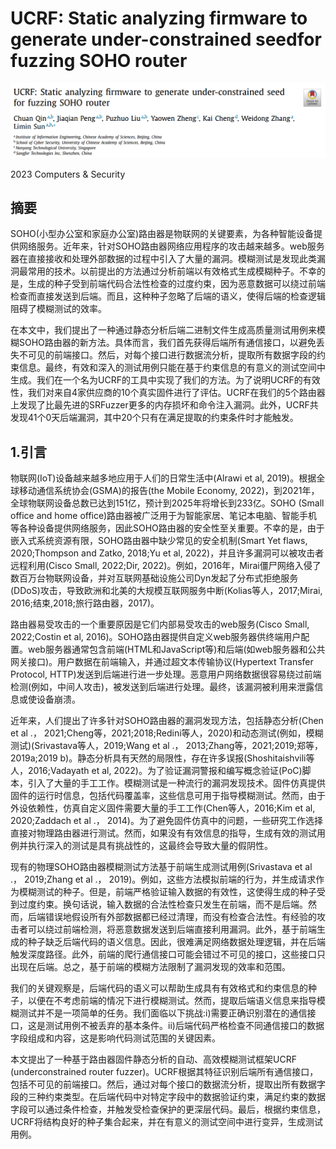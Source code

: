 # UCRF: Static analyzing firmware to generate under-constrained seedfor fuzzing SOHO router


![](images/Pasted%20image%2020231114110818.png)

2023 Computers & Security

## 摘要
SOHO(小型办公室和家庭办公室)路由器是物联网的关键要素，为各种智能设备提供网络服务。近年来，针对SOHO路由器网络应用程序的攻击越来越多。web服务器在直接接收和处理外部数据的过程中引入了大量的漏洞。模糊测试是发现此类漏洞最常用的技术。以前提出的方法通过分析前端以有效格式生成模糊种子。不幸的是，生成的种子受到前端代码合法性检查的过度约束，因为恶意数据可以绕过前端检查而直接发送到后端。而且，这种种子忽略了后端的语义，使得后端的检查逻辑阻碍了模糊测试的效率。

在本文中，我们提出了一种通过静态分析后端二进制文件生成高质量测试用例来模糊SOHO路由器的新方法。具体而言，我们首先获得后端所有通信接口，以避免丢失不可见的前端接口。然后，对每个接口进行数据流分析，提取所有数据字段的约束信息。最终，有效和深入的测试用例只能在基于约束信息的有意义的测试空间中生成。我们在一个名为UCRF的工具中实现了我们的方法。为了说明UCRF的有效性，我们对来自4家供应商的10个真实固件进行了评估。UCRF在我们的5个路由器上发现了比最先进的SRFuzzer更多的内存损坏和命令注入漏洞。此外，UCRF共发现41个0天后端漏洞，其中20个只有在满足提取的约束条件时才能触发。

## 1.引言
物联网(IoT)设备越来越多地应用于人们的日常生活中(Alrawi et al, 2019)。根据全球移动通信系统协会(GSMA)的报告(the Mobile Economy, 2022)，到2021年，全球物联网设备总数已达到151亿，预计到2025年将增长到233亿。SOHO (Small office and home office)路由器被广泛用于为智能家居、笔记本电脑、智能手机等各种设备提供网络服务，因此SOHO路由器的安全性至关重要。不幸的是，由于嵌入式系统资源有限，SOHO路由器中缺少常见的安全机制(Smart Yet flaws, 2020;Thompson and Zatko, 2018;Yu et al, 2022)，并且许多漏洞可以被攻击者远程利用(Cisco Small, 2022;Dir, 2022)。例如，2016年，Mirai僵尸网络入侵了数百万台物联网设备，并对互联网基础设施公司Dyn发起了分布式拒绝服务(DDoS)攻击，导致欧洲和北美的大规模互联网服务中断(Kolias等人，2017;Mirai, 2016;结束,2018;旅行路由器，2017)。

路由器易受攻击的一个重要原因是它们内部易受攻击的web服务(Cisco Small, 2022;Costin et al, 2016)。SOHO路由器提供自定义web服务器供终端用户配置。web服务器通常包含前端(HTML和JavaScript等)和后端(如web服务器和公共网关接口)。用户数据在前端输入，并通过超文本传输协议(Hypertext Transfer Protocol, HTTP)发送到后端进行进一步处理。恶意用户网络数据很容易绕过前端检测(例如，中间人攻击)，被发送到后端进行处理。最终，该漏洞被利用来泄露信息或使设备崩溃。

近年来，人们提出了许多针对SOHO路由器的漏洞发现方法，包括静态分析(Chen et al .， 2021;Cheng等，2021;2018;Redini等人，2020)和动态测试(例如，模糊测试)(Srivastava等人，2019;Wang et al .， 2013;Zhang等，2021;2019;郑等，2019a;2019 b)。静态分析具有天然的局限性，存在许多误报(Shoshitaishvili等人，2016;Vadayath et al, 2022)。为了验证漏洞警报和编写概念验证(PoC)脚本，引入了大量的手工工作。模糊测试是一种流行的漏洞发现技术。固件仿真提供固件的运行时信息，包括代码覆盖率，这些信息可用于指导模糊测试。然而，由于外设依赖性，仿真自定义固件需要大量的手工工作(Chen等人，2016;Kim et al, 2020;Zaddach et al .， 2014)。为了避免固件仿真中的问题，一些研究工作选择直接对物理路由器进行测试。然而，如果没有有效信息的指导，生成有效的测试用例并执行深入的测试是具有挑战性的，这最终会导致大量的假阴性。

现有的物理SOHO路由器模糊测试方法基于前端生成测试用例(Srivastava et al .， 2019;Zhang et al .， 2019)。例如，这些方法模拟前端的行为，并生成请求作为模糊测试的种子。但是，前端严格验证输入数据的有效性，这使得生成的种子受到过度约束。换句话说，输入数据的合法性检查只发生在前端，而不是后端。然而，后端错误地假设所有外部数据都已经过清理，而没有检查合法性。有经验的攻击者可以绕过前端检测，将恶意数据发送到后端直接利用漏洞。此外，基于前端生成的种子缺乏后端代码的语义信息。因此，很难满足网络数据处理逻辑，并在后端触发深度路径。此外，前端的爬行通信接口可能会错过不可见的接口，这些接口只出现在后端。总之，基于前端的模糊方法限制了漏洞发现的效率和范围。

我们的关键观察是，后端代码的语义可以帮助生成具有有效格式和约束信息的种子，以便在不考虑前端的情况下进行模糊测试。然而，提取后端语义信息来指导模糊测试并不是一项简单的任务。我们面临以下挑战:i)需要正确识别潜在的通信接口，这是测试用例不被丢弃的基本条件。ii)后端代码严格检查不同通信接口的数据字段组成和内容，这是影响代码测试范围的关键因素。

本文提出了一种基于路由器固件静态分析的自动、高效模糊测试框架UCRF (underconstrained router fuzzer)。UCRF根据其特征识别后端所有通信接口，包括不可见的前端接口。然后，通过对每个接口的数据流分析，提取出所有数据字段的三种约束类型。在后端代码中对特定字段中的数据验证约束，满足约束的数据字段可以通过条件检查，并触发受检查保护的更深层代码。最后，根据约束信息，UCRF将结构良好的种子集合起来，并在有意义的测试空间中进行变异，生成测试用例。

